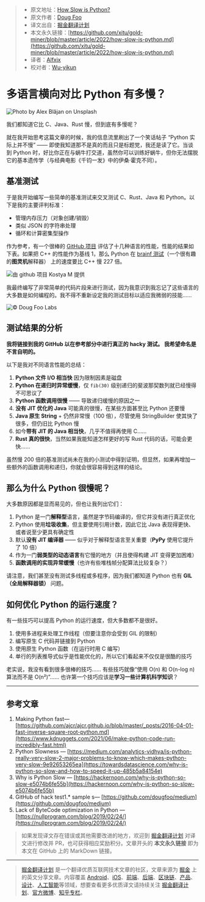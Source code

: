 > * 原文地址：[How Slow is Python?](https://levelup.gitconnected.com/how-slow-is-python-6f2fc1fbfbaa)
> * 原文作者：[Doug Foo](https://medium.com/@doug-foo)
> * 译文出自：[掘金翻译计划](https://github.com/xitu/gold-miner)
> * 本文永久链接：[https://github.com/xitu/gold-miner/blob/master/article/2022/how-slow-is-python.md](https://github.com/xitu/gold-miner/blob/master/article/2022/how-slow-is-python.md)
> * 译者：[Alfxjx](https://github.com/Alfxjx)
> * 校对者：[Wu-yikun](https://github.com/Wu-yikun)

# 多语言横向对比 Python 有多慢？

![Photo by [Alex Blăjan](https://unsplash.com/@alexb?utm_source=medium&utm_medium=referral) on [Unsplash](https://unsplash.com?utm_source=medium&utm_medium=referral)](https://cdn-images-1.medium.com/max/13886/0*kOjDXNW1V5aQYWmI)

我们都知道它比 C、Java、Rust 慢，但到底有多慢呢？

就在我开始思考这篇文章的时候，我的信息流里刷出了一个笑话帖子 “Python 实际上并不慢” —— 即使我知道那不是真的而且只是标题党，我还是读了它。当谈到 Python 时，好比你正在与蜗牛打交道，虽然你可以训练好蜗牛，但你无法摆脱它的基本遗传学（与经典电影《千钧一发》中的伊桑·霍克不同）。

## 基准测试

于是我开始编写一些简单的基准测试来交叉测试 C、Rust、Java 和 Python。以下是我的主要评判标准：

* 管理内存压力（对象创建/销毁）
* 类似 JSON 的字符串处理
* 循环和计算密集型操作

作为参考，有一个很棒的 [GitHub 项目](https://github.com/kostya/benchmarks) 评估了十几种语言的性能，性能的结果如下表。如果把 C++ 的性能作为基线 1，那么 Python 在 [brainf 测试](https://gist.github.com/roachhd/dce54bec8ba55fb17d3a)（一个很有趣的**图灵机**解释器） 上的速度要比 C++ 慢 227 倍。

![由 github 项目 [Kostya M](https://github.com/kostya/benchmarks) 提供](https://cdn-images-1.medium.com/max/2000/1*1YFqFHxz77sbFp-v_8k7Ow.png)

我最终编写了非常简单的代码片段来进行测试，因为我意识到我忘记了这些语言的大多数是如何编程的。我不得不重新设定我的测试目标以适应我微弱的技能……

![© Doug Foo Labs](https://cdn-images-1.medium.com/max/3450/1*sc0AvOEI6nBMLr0a_iyCMg.png)

## 测试结果的分析

**我将链接到我的 GitHub 以在参考部分中进行真正的 hacky 测试。 我希望命名是不言自明的。**

以下是我对不同语言性能的总结：

1. **Python 文件 I/O 相当快** 因为限制因素是磁盘
2. **Python 在递归时异常缓慢**，仅 `fib(30)` 级别递归的斐波那契数列就已经慢得不可思议了
3. **Python 函数调用很慢** —— 导致递归缓慢的原因之一
4. **没有 JIT 优化的 Java** 可能真的很慢，在某些方面甚至比 Python 还要慢
5. **Java 原生 String** + 仍然非常慢（100 倍），尽管使用 StringBuilder 使其快了很多，但仍旧比 Python 慢
6. 如今**带有 JIT 的 Java 相当快**，几乎不值得再使用 C……
7. **Rust 真的很快**，当然如果我能知道怎样更好的写 Rust 代码的话，可能会更快......

虽然慢 200 倍的基准测试尚未在我的小测试中得到证明，但显然，如果再增加一些额外的函数调用和递归，你就会很容易得到这样的结论。

## 那么为什么 Python 很慢呢？

大多数原因都是显而易见的，但也让我列出它们：

1. Python 是一门**解释型**语言，虽然是字节码编译的，但它并没有进行真正优化
2. Python 使用**垃圾收集**，但主要使用引用计数，因此它比 Java 表现得更快、或者说至少更具有确定性
3. 默认**没有 JIT 编译器** —— 似乎对于解释型语言至关重要（**PyPy** 使用它提升了 10 倍）
4. 作为一门**弱类型的动态语言**有它慢的地方（并且使得构建 JIT 变得更加困难）
5. **函数调用的实现异常缓慢**（也许有些堆栈帧分配算法比较复杂？）

请注意，我们甚至没有测试多线程或多程序，因为我们都知道 Python 也有 **GIL（全局解释器锁）** 问题。

## 如何优化 Python 的运行速度？

有一些技巧可以提高 Python 的运行速度，但大多数都不是很好。

1. 使用多进程来处理工作线程（但要注意你会受到 GIL 的限制）
2. 编写原生 C 代码并链接到 Python
3. 使用原生 Python 函数（在运行时用 C 编写）
4. 单行的列表推导式似乎是性能优化的，所以它们看起来不仅仅是很酷的技巧

老实说，我没有看到很多很棒的技巧…… 有些技巧就像“使用 O(n) 和 O(n-log n) 算法而不是 O(n²)”…… 也许第一个技巧应该是**学习一些计算机科学知识**？

---

## 参考文章

1. Making Python fast— [https://github.com/ajcr/ajcr.github.io/blob/master/_posts/2016-04-01-fast-inverse-square-root-python.md](https://www.kdnuggets.com/2021/06/make-python-code-run-incredibly-fast.html)
2. Python Slowness — [https://medium.com/analytics-vidhya/is-python-really-very-slow-2-major-problems-to-know-which-makes-python-very-slow-9e92653265ea](https://towardsdatascience.com/why-is-python-so-slow-and-how-to-speed-it-up-485b5a84154e)
3. Why is Python Slow — [https://hackernoon.com/why-is-python-so-slow-e5074b6fe55b](https://hackernoon.com/why-is-python-so-slow-e5074b6fe55b)
4. GitHub of hack test1.* sample s— [https://github.com/dougfoo/medium](https://github.com/dougfoo/medium)
5. Lack of ByteCode optimization in Python — [https://nullprogram.com/blog/2019/02/24/](https://nullprogram.com/blog/2019/02/24/)

> 如果发现译文存在错误或其他需要改进的地方，欢迎到 [掘金翻译计划](https://github.com/xitu/gold-miner) 对译文进行修改并 PR，也可获得相应奖励积分。文章开头的 **本文永久链接** 即为本文在 GitHub 上的 MarkDown 链接。

---

> [掘金翻译计划](https://github.com/xitu/gold-miner) 是一个翻译优质互联网技术文章的社区，文章来源为 [掘金](https://juejin.im) 上的英文分享文章。内容覆盖 [Android](https://github.com/xitu/gold-miner#android)、[iOS](https://github.com/xitu/gold-miner#ios)、[前端](https://github.com/xitu/gold-miner#前端)、[后端](https://github.com/xitu/gold-miner#后端)、[区块链](https://github.com/xitu/gold-miner#区块链)、[产品](https://github.com/xitu/gold-miner#产品)、[设计](https://github.com/xitu/gold-miner#设计)、[人工智能](https://github.com/xitu/gold-miner#人工智能)等领域，想要查看更多优质译文请持续关注 [掘金翻译计划](https://github.com/xitu/gold-miner)、[官方微博](http://weibo.com/juejinfanyi)、[知乎专栏](https://zhuanlan.zhihu.com/juejinfanyi)。
